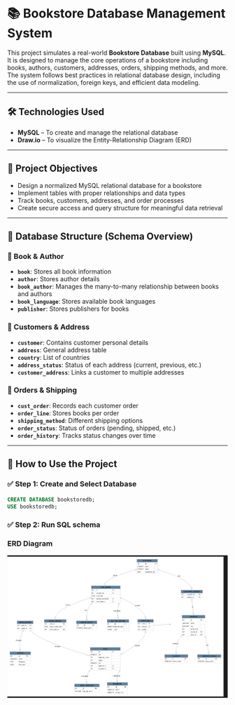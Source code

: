 # 📚 Bookstore Database Management System

This project simulates a real-world **Bookstore Database** built using **MySQL**. It is designed to manage the core operations of a bookstore including books, authors, customers, addresses, orders, shipping methods, and more. The system follows best practices in relational database design, including the use of normalization, foreign keys, and efficient data modeling.

---

## 🛠️ Technologies Used

- **MySQL** – To create and manage the relational database
- **Draw.io** – To visualize the Entity-Relationship Diagram (ERD)

---

## 🎯 Project Objectives

- Design a normalized MySQL relational database for a bookstore
- Implement tables with proper relationships and data types
- Track books, customers, addresses, and order processes
- Create secure access and query structure for meaningful data retrieval

---

## 🧱 Database Structure (Schema Overview)

### 📘 Book & Author

- **`book`**: Stores all book information
- **`author`**: Stores author details
- **`book_author`**: Manages the many-to-many relationship between books and authors
- **`book_language`**: Stores available book languages
- **`publisher`**: Stores publishers for books

### 👤 Customers & Address

- **`customer`**: Contains customer personal details
- **`address`**: General address table
- **`country`**: List of countries
- **`address_status`**: Status of each address (current, previous, etc.)
- **`customer_address`**: Links a customer to multiple addresses

### 🛒 Orders & Shipping

- **`cust_order`**: Records each customer order
- **`order_line`**: Stores books per order
- **`shipping_method`**: Different shipping options
- **`order_status`**: Status of orders (pending, shipped, etc.)
- **`order_history`**: Tracks status changes over time

---

## 📂 How to Use the Project

### ✅ Step 1: Create and Select Database

```sql
CREATE DATABASE bookstoredb;
USE bookstoredb;
```
### ✅ Step 2: Run SQL schema


### ERD Diagram

![Bookstore ERD Diagram](assets/bookstore_erd.png)